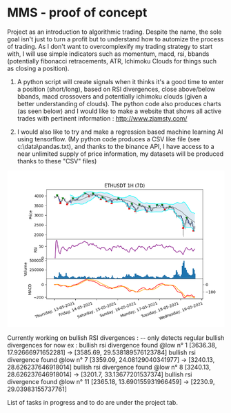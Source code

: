 # MMS - proof of concept
Project as an introduction to algorithmic trading. Despite the name, the sole goal isn't just to turn a profit but to understand how to automize the process of trading.
As I don't want to overcomplexify my trading strategy to start with, I will use simple indicators such as momentum, macd, rsi, bbands (potentially fibonacci
retracements, ATR, Ichimoku Clouds for things such as closing a position). 

1) A python script will create signals when it thinks it's a good time to enter a position (short/long), based on RSI divergences, close above/below bbands, macd crossovers and potentially ichimoku clouds (given a better understanding of clouds).
The python code also produces charts (as seen below) and I would like to make a website that shows all active trades with pertinent information : http://www.zjamsty.com/

2) I would also like to try and make a regression based machine learning AI using tensorflow. (My python code produces a CSV like file (see c:\data\pandas.txt), and thanks to the binance API, I have access to a near unlimited supply of price information, my datasets will be produced thanks to these "CSV" files)

![most recent chart](https://github.com/tindll/mms/blob/main/chart.png)



Currently working on bullish RSI divergences : -- only detects regular bullish divergences for now
ex : bullish rsi divergence found @low n° 1
[3636.38, 17.92666971652281] ->
[3585.69, 29.538189576123784]
bullish rsi divergence found @low n° 7
[3359.09, 24.08129040341977] ->
[3240.13, 28.626237646918014]
bullish rsi divergence found @low n° 8
[3240.13, 28.626237646918014] ->
[3201.7, 33.13677201537374]
bullish rsi divergence found @low n° 11
[2365.18, 13.690155931966459] ->
[2230.9, 29.03983155737761]

List of tasks in progress and to do are under the project tab.

